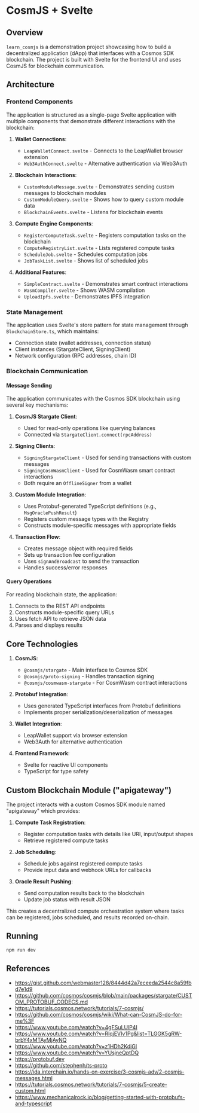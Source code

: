 # CosmJS + Svelte

## Overview
`learn_cosmjs` is a demonstration project showcasing how to build a decentralized application (dApp) that interfaces with a Cosmos SDK blockchain. The project is built with Svelte for the frontend UI and uses CosmJS for blockchain communication.

## Architecture

### Frontend Components
The application is structured as a single-page Svelte application with multiple components that demonstrate different interactions with the blockchain:

1. **Wallet Connections**:
   - `LeapWalletConnect.svelte` - Connects to the LeapWallet browser extension
   - `Web3AuthConnect.svelte` - Alternative authentication via Web3Auth

2. **Blockchain Interactions**:
   - `CustomModuleMessage.svelte` - Demonstrates sending custom messages to blockchain modules
   - `CustomModuleQuery.svelte` - Shows how to query custom module data
   - `BlockchainEvents.svelte` - Listens for blockchain events

3. **Compute Engine Components**:
   - `RegisterComputeTask.svelte` - Registers computation tasks on the blockchain
   - `ComputeRegistryList.svelte` - Lists registered compute tasks
   - `ScheduleJob.svelte` - Schedules computation jobs
   - `JobTaskList.svelte` - Shows list of scheduled jobs

4. **Additional Features**:
   - `SimpleContract.svelte` - Demonstrates smart contract interactions
   - `WasmCompiler.svelte` - Shows WASM compilation
   - `UploadIpfs.svelte` - Demonstrates IPFS integration

### State Management
The application uses Svelte's store pattern for state management through `BlockchainStore.ts`, which maintains:

- Connection state (wallet addresses, connection status)
- Client instances (StargateClient, SigningClient)
- Network configuration (RPC addresses, chain ID)

### Blockchain Communication

#### Message Sending
The application communicates with the Cosmos SDK blockchain using several key mechanisms:

1. **CosmJS Stargate Client**:
   - Used for read-only operations like querying balances
   - Connected via `StargateClient.connect(rpcAddress)`

2. **Signing Clients**:
   - `SigningStargateClient` - Used for sending transactions with custom messages
   - `SigningCosmWasmClient` - Used for CosmWasm smart contract interactions
   - Both require an `OfflineSigner` from a wallet

3. **Custom Module Integration**:
   - Uses Protobuf-generated TypeScript definitions (e.g., `MsgOraclePushResult`)
   - Registers custom message types with the Registry
   - Constructs module-specific messages with appropriate fields

4. **Transaction Flow**:
   - Creates message object with required fields
   - Sets up transaction fee configuration
   - Uses `signAndBroadcast` to send the transaction
   - Handles success/error responses

#### Query Operations
For reading blockchain state, the application:

1. Connects to the REST API endpoints
2. Constructs module-specific query URLs
3. Uses fetch API to retrieve JSON data
4. Parses and displays results

## Core Technologies

1. **CosmJS**:
   - `@cosmjs/stargate` - Main interface to Cosmos SDK
   - `@cosmjs/proto-signing` - Handles transaction signing
   - `@cosmjs/cosmwasm-stargate` - For CosmWasm contract interactions

2. **Protobuf Integration**:
   - Uses generated TypeScript interfaces from Protobuf definitions
   - Implements proper serialization/deserialization of messages

3. **Wallet Integration**:
   - LeapWallet support via browser extension
   - Web3Auth for alternative authentication

4. **Frontend Framework**:
   - Svelte for reactive UI components
   - TypeScript for type safety

## Custom Blockchain Module ("apigateway")
The project interacts with a custom Cosmos SDK module named "apigateway" which provides:

1. **Compute Task Registration**:
   - Register computation tasks with details like URI, input/output shapes
   - Retrieve registered compute tasks

2. **Job Scheduling**:
   - Schedule jobs against registered compute tasks
   - Provide input data and webhook URLs for callbacks

3. **Oracle Result Pushing**:
   - Send computation results back to the blockchain
   - Update job status with result JSON

This creates a decentralized compute orchestration system where tasks can be registered, jobs scheduled, and results recorded on-chain.

## Running

```bash
npm run dev
```

## References
* https://gist.github.com/webmaster128/8444d42a7eceeda2544c8a59fbd7e1d9
* https://github.com/cosmos/cosmjs/blob/main/packages/stargate/CUSTOM_PROTOBUF_CODECS.md
* https://tutorials.cosmos.network/tutorials/7-cosmjs/
* https://github.com/cosmos/cosmjs/wiki/What-can-CosmJS-do-for-me%3F
* https://www.youtube.com/watch?v=4gFSuLUlP4I
* https://www.youtube.com/watch?v=RlqjEVIv1Pg&list=TLGGK5gRW-brbY4xMTAyMjAyNQ
* https://www.youtube.com/watch?v=z1HDh2KdiGI
* https://www.youtube.com/watch?v=YUsjneQptDQ
* https://protobuf.dev
* https://github.com/stephenh/ts-proto
* https://ida.interchain.io/hands-on-exercise/3-cosmjs-adv/2-cosmjs-messages.html
* https://tutorials.cosmos.network/tutorials/7-cosmjs/5-create-custom.html
* https://www.mechanicalrock.io/blog/getting-started-with-protobufs-and-typescript
